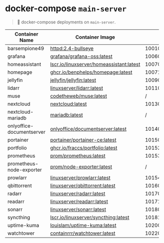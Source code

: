 # docker-compose `main-server`

> 🐋 docker-compose deployments on `main-server`.

| Container Name | Container Image | Host Port | Internal Port |
|----------------|-----------------|-----------|---------------|
| barsempione49 | [httpd:2.4-bullseye](https://hub.docker.com/_/httpd) | 10010 | 80 |
| grafana | [grafana/grafana-oss:latest](https://hub.docker.com/r/grafana/grafana-oss) | 10060 | 3000 |
| homeassistant  | [lscr.io/linuxserver/homeassistant:latest](https://hub.docker.com/r/linuxserver/homeassistant) | 10070 | 8123 |
| homepage | [ghcr.io/benphelps/homepage:latest](https://github.com/benphelps/homepage/pkgs/container/homepage) | 10071 | 3000 |
| jellyfin | [jellyfin/jellyfin:latest](https://hub.docker.com/r/jellyfin/jellyfin) | 10090 | 8096 |
| lidarr | [linuxserver/lidarr:latest](https://hub.docker.com/r/linuxserver/lidarr) | 10110 | 8686 |
| muse | [codetheweb/muse:latest](https://hub.docker.com/r/codetheweb/muse) | / | / |
| nextcloud | [nextcloud:latest](https://hub.docker.com/_/nextcloud/) | 10130 | 80 |
| nextcloud-mariadb | [mariadb:latest](https://hub.docker.com/_/mariadb) | / | 3306 |
| onlyoffice-documentserver | [onlyoffice/documentserver:latest](https://hub.docker.com/r/onlyoffice/documentserver) | 10140 | 80 |
| portainer | [portainer/portainer-ce:latest](https://hub.docker.com/r/portainer/portainer-ce) | 10150,10151 | 8000,9443 |
| portfolio | [ghcr.io/fraccs/portfolio:latest](https://github.com/Fraccs/portfolio/pkgs/container/portfolio) | 10152 | 80 |
| prometheus | [prom/prometheus:latest](https://hub.docker.com/r/prom/prometheus) | 10153 | 9090 |
| prometheus-node-exporter | [prom/node-exporter:latest](https://hub.docker.com/r/prom/node-exporter) | / | 9100 |
| prowlarr | [linuxserver/prowlarr:latest](https://hub.docker.com/r/linuxserver/prowlarr) | 10154 | 9696 |
| qbittorrent | [linuxserver/qbittorrent:latest](https://hub.docker.com/r/linuxserver/qbittorrent) | 10160,10161/tcp,10161/udp | 10160,6881/tcp,6881/udp |
| radarr | [linuxserver/radarr:latest](https://hub.docker.com/r/linuxserver/radarr) | 10170 | 7878 |
| readarr | [linuxserver/readarr:latest](https://hub.docker.com/r/linuxserver/readarr) | 10171 | 8787 |
| sonarr | [linuxserver/sonarr:latest](https://hub.docker.com/r/linuxserver/sonarr) | 10180 | 8989 |
| syncthing | [lscr.io/linuxserver/syncthing:latest](https://hub.docker.com/r/linuxserver/syncthing) | 10181,10182/udp,10183/tcp,10183/udp | 8384,21027/udp,22000/tcp,22000/udp |
| uptime-kuma | [louislam/uptime-kuma:latest](https://hub.docker.com/r/louislam/uptime-kuma) | 10200 | 3001 |
| watchtower | [containrrr/watchtower:latest](https://hub.docker.com/r/containrrr/watchtower/tags) | 10220 | 8080 |
